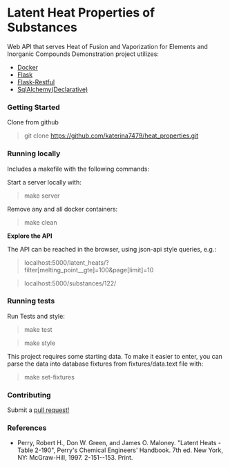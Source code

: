 # Latent Heat Properties of Substances

Web API that serves Heat of Fusion and Vaporization for Elements and Inorganic Compounds
Demonstration project utilizes:
 
 * [Docker](https://docs.docker.com/)
 * [Flask](http://flask.pocoo.org/)
 * [Flask-Restful](http://flask-restful-cn.readthedocs.io/en/0.3.5/)
 * [SqlAlchemy(Declarative)](http://docs.sqlalchemy.org/en/latest/orm/extensions/declarative/api.html)
 
### Getting Started

Clone from github
> git clone https://github.com/katerina7479/heat_properties.git 
 

### Running locally

Includes a makefile with the following commands:

Start a server locally with:
> make server

Remove any and all docker containers:
> make clean

**Explore the API**

The API can be reached in the browser, using json-api style queries, e.g.:

> localhost:5000/latent_heats/?filter[melting_point__gte]=100&page[limit]=10

> localhost:5000/substances/122/

### Running tests

Run Tests and style:
> make test

> make style

This project requires some starting data. To make it easier to
enter, you can parse the data into database fixtures from fixtures/data.text file
with:
> make set-fixtures

### Contributing

Submit a [pull request!](https://help.github.com/articles/creating-a-pull-request/)

### References

* Perry, Robert H., Don W. Green, and James O. Maloney. 
"Latent Heats - Table 2-190", Perry's Chemical Engineers' Handbook. 
7th ed. New York, NY: McGraw-Hill, 1997. 2-151--153. Print.
